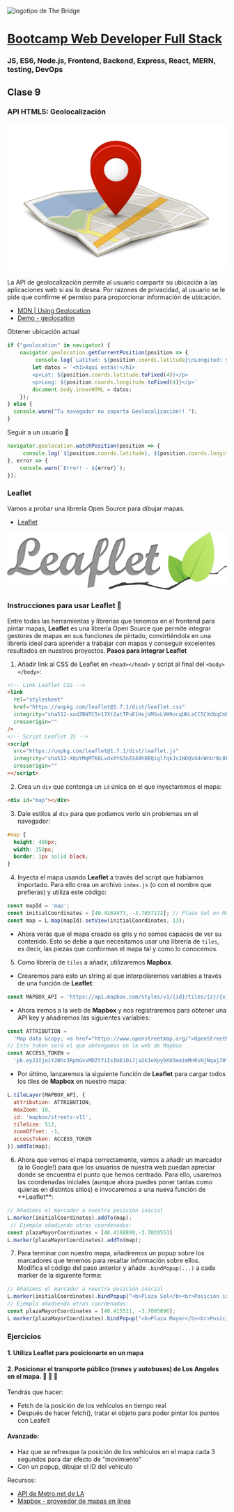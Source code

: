 ![logotipo de The Bridge](https://user-images.githubusercontent.com/27650532/77754601-e8365180-702b-11ea-8bed-5bc14a43f869.png  "logotipo de The Bridge")


# [Bootcamp Web Developer Full Stack](https://www.thebridge.tech/bootcamps/bootcamp-fullstack-developer/)
### JS, ES6, Node.js, Frontend, Backend, Express, React, MERN, testing, DevOps

## Clase 9

### API HTML5: Geolocalización

![Leaflet](../../assets/js_avanzado/clase9/geolocation.png)

La API de geolocalización permite al usuario compartir su ubicación a las aplicaciones web si así lo desea. Por razones de privacidad, al usuario se le pide que confirme el permiso para proporcionar información de ubicación.

- [MDN | Using Geolocation](https://developer.mozilla.org/es/docs/WebAPI/Using_geolocation)
- [Demo - geolocation](https://www.w3schools.com/html/html5_geolocation.asp)


Obtener ubicación actual

```javascript
if ("geolocation" in navigator) {
    navigator.geolocation.getCurrentPosition(position => {
         console.log(`Latitud: ${position.coords.latitude}\nLongitud: ${position.coords.longitude}`);
        let datos = `<h1>Aquí estás!</h1>
        <p>Lat: ${position.coords.latitude.toFixed(4)}</p>
        <p>Long: ${position.coords.longitude.toFixed(4)}</p>`
        document.body.innerHTML = datos;
    });
} else {
  console.warn("Tu navegador no soporta Geolocalización!! ");
}
```

Seguir a un usuario :grimacing:

```javascript
navigator.geolocation.watchPosition(position => {
     console.log(`${position.coords.latitude}, ${position.coords.longitude}`)
}, error => {
    console.warn(`Error! - ${error}`);
});
```


### Leaflet
Vamos a probar una librería Open Source para dibujar mapas.
- [Leaflet](https://leafletjs.com/)

![Leaflet](../../assets/js_avanzado/clase9/leaflet.png)

### Instrucciones para usar Leaflet :unicorn:
Entre todas las herramientas y librerias que tenemos en el frontend para pintar mapas, **Leaflet** es una librería Open Source que permite integrar gestores de mapas en sus funciones de pintado, convirtiéndola en una librería ideal para aprender a trabajar con mapas y conseguir excelentes resultados en nuestros proyectos.
**Pasos para integrar Leaflet**
1. Añadir link al CSS de Leaflet en `<head></head>` y script al final del `<body></body>`:
```html
<!-- Link Leaflet CSS -->
<link
  rel="stylesheet"
  href="https://unpkg.com/leaflet@1.7.1/dist/leaflet.css"
  integrity="sha512-xodZBNTC5n17Xt2atTPuE1HxjVMSvLVW9ocqUKLsCC5CXdbqCmblAshOMAS6/keqq/sMZMZ19scR4PsZChSR7A=="
  crossorigin=""
/>
<!-- Script Leaflet JS -->
<script
  src="https://unpkg.com/leaflet@1.7.1/dist/leaflet.js"
  integrity="sha512-XQoYMqMTK8LvdxXYG3nZ448hOEQiglfqkJs1NOQV44cWnUrBc8PkAOcXy20w0vlaXaVUearIOBhiXZ5V3ynxwA=="
  crossorigin=""
></script>
```
2. Crea un `div` que contenga un `id` única en el que inyectaremos el mapa:
```html
<div id="map"></div>
```
3. Dale estilos al `div` para que podamos verlo sin problemas en el navegador:
```css
#map {
  height: 400px;
  width: 350px;
  border: 1px solid black;
}
```
4. Inyecta el mapa usando **Leaflet** a través del script que habíamos importado. Para ello crea un archivo `index.js` (o con el nombre que prefieras) y utiliza este código:
```javascript
const mapId = 'map';
const initialCoordinates = [40.4169473, -3.7057172]; // Plaza Sol en Madrid [lat, lng]
const map = L.map(mapId).setView(initialCoordinates, 13);
```
- Ahora verás que el mapa creado es gris y no somos capaces de ver su contenido. Esto se debe a que necesitamos usar una librería de `tiles`, es decir, las piezas que conforman el mapa tal y como lo conocemos.
5. Como librería de `tiles` a añadir, utilizaremos **Mapbox**.
- Crearemos para esto un string al que interpolaremos variables a través de una función de **Leaflet**:
```javascript
const MAPBOX_API = 'https://api.mapbox.com/styles/v1/{id}/tiles/{z}/{x}/{y}?access_token={accessToken}'
```
- Ahora iremos a la web de **Mapbox** y nos registraremos para obtener una API key y añadiremos las siguientes variables:

```javascript
const ATTRIBUTION =
  'Map data &copy; <a href="https://www.openstreetmap.org/">OpenStreetMap</a> contributors, <a href="https://creativecommons.org/licenses/by-sa/2.0/">CC-BY-SA</a>, Imagery © <a href="https://www.mapbox.com/">Mapbox</a>';
// Este token será el que obtengamos en la web de Mapbox
const ACCESS_TOKEN =
  'pk.eyJ1IjoiY2Nhc3RpbGxvMDZtYiIsImEiOiJja2k1eXpybXU3em1mMnRsNjNqajJ0YW12In0.aFQJlFDBDQeUpLHT4EiRYg';
```
- Por último, lanzaremos la siguiente función de **Leaflet** para cargar todos los tiles de **Mapbox** en nuestro mapa:

```javascript
L.tileLayer(MAPBOX_API, {
  attribution: ATTRIBUTION,
  maxZoom: 18,
  id: 'mapbox/streets-v11',
  tileSize: 512,
  zoomOffset: -1,
  accessToken: ACCESS_TOKEN
}).addTo(map);
```

6. Ahora que vemos el mapa correctamente, vamos a añadir un marcador (a lo Google!) para que los usuarios de nuestra web puedan apreciar donde se encuentra el punto que hemos centrado. Para ello, usaremos las coordenadas iniciales (aunque ahora puedes poner tantas como quieras en distintos sitios) e invocaremos a una nueva función de \*+Leaflet\*\*:

```javascript
// Añadimos el marcador a nuestra posición inicial
L.marker(initialCoordinates).addTo(map);
 // Ejemplo añadiendo otras coordenadas:
const plazaMayorCoordinates = [40.4168898,-3.7020553]
L.marker(plazaMayorCoordinates).addTo(map);
```
7. Para terminar con nuestro mapa, añadiremos un popup sobre los marcadores que tenemos para resaltar información sobre ellos. Modifica el código del paso anterior y añade `.bindPopup(...)` a cada marker de la siguiente forma:

```javascript
// Añadimos el marcador a nuestra posición inicial
L.marker(initialCoordinates).bindPopup("<b>Plaza Sol</b><br>Posición inicial del mapa").addTo(map);
// Ejemplo añadiendo otras coordenadas:
const plazaMayorCoordinates = [40.415511, -3.7095896];
L.marker(plazaMayorCoordinates).bindPopup("<b>Plaza Mayor</b><br>Posición adicional").addTo(map);
```


### Ejercicios
#### 1. Utiliza Leaflet para posicionarte en un mapa

#### 2. Posicionar el transporte público (trenes y autobuses) de Los Angeles en el mapa. :tada: :bus: :tram:

Tendrás que hacer:
- Fetch de la posición de los vehículos en tiempo real
- Después de hacer fetch(), tratar el objeto para poder pintar los puntos con Leafelt

#### Avanzado: 
- Haz que se refresque la posición de los vehículos en el mapa cada 3 segundos para dar efecto de "movimiento"
- Con un popup, dibujar el ID del vehículo

Recursos:
- [API de Metro.net de LA](https://developer.metro.net/)
- [Mapbox - proveedor de mapas en línea](https://www.mapbox.com/)